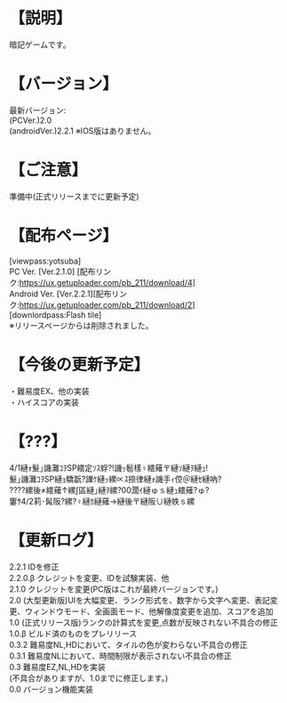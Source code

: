 # 【説明】
暗記ゲームです。
# 【バージョン】
最新バージョン:  
(PCVer.)2.0  
(androidVer.)2.2.1 
※IOS版はありません。
# 【ご注意】
準備中(正式リリースまでに更新予定)
# 【配布ページ】
[viewpass:yotsuba]  
PC Ver. [Ver.2.1.0] [配布リンク:https://ux.getuploader.com/pb_211/download/4]  
Android Ver. [Ver.2.2.1][配布リンク:https://ux.getuploader.com/pb_211/download/2]  
[downlordpass:Flash tile]  
※リリースページからは削除されました。  
# 【今後の更新予定】
・難易度EX、他の実装  
・ハイスコアの実装
# 【???】
4/1縺ｫ髮｣譏灘ｺｦSP繧定ｿｽ蜉?!譏ｯ髱樣♀繧薙〒縺ｿ縺ｦ縺ｭ!  
髮｣譏灘ｺｦSP縺ｮ驕翫?譁ｹ縺ｯ縲∝ｽ捺律縺ｫ譏手ｨ倥＠縺ｾ縺吶?  
????縲後≠繧薙↑縲∫區縺｣縺ｦ縲?00濶ｲ縺ゅｓ縺ｭ繧薙?ゅ?  
窶ｻ4/2莉･髯阪?縲?♀縺ｶ縺薙→縺後〒縺阪∪縺帙ｓ縲  
# 【更新ログ】
2.2.1 IDを修正  
2.2.0.β クレジットを変更、IDを試験実装、他  
2.1.0 クレジットを変更(PC版はこれが最終バージョンです。)  
2.0 (大型更新版)UIを大幅変更、ランク形式を、数字から文字へ変更、表記変更、ウィンドウモード、全画面モード、他解像度変更を追加、スコアを追加  
1.0 (正式リリース版)ランクの計算式を変更,点数が反映されない不具合の修正  
1.0.β ビルド済のものをプレリリース  
0.3.2 難易度NL,HDにおいて、タイルの色が変わらない不具合の修正  
0.3.1 難易度NLにおいて、時間制限が表示されない不具合の修正  
0.3 難易度EZ,NL,HDを実装  
(不具合がありますが、1.0までに修正します。)   
0.0 バージョン機能実装

